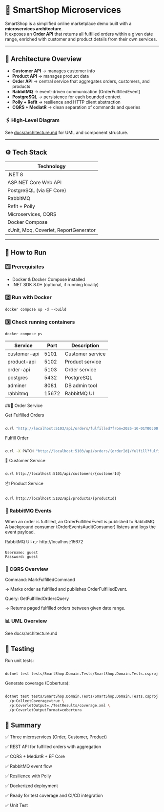 # 🛒 SmartShop Microservices

SmartShop is a simplified online marketplace demo built with a **microservices architecture**.  
It exposes an **Order API** that returns all fulfilled orders within a given date range, enriched with customer and product details from their own services.

---

## 🧩 Architecture Overview

- **Customer API** → manages customer info
- **Product API** → manages product data
- **Order API** → central service that aggregates orders, customers, and products
- **RabbitMQ** → event-driven communication (OrderFulfilledEvent)
- **PostgreSQL** → persistence for each bounded context
- **Polly + Refit** → resilience and HTTP client abstraction
- **CQRS + MediatR** → clean separation of commands and queries

### 🖇️ High-Level Diagram
See [docs/architecture.md](./docs/architecture.md) for UML and component structure.

---

## ⚙️ Tech Stack

| Technology |
|-------------|
| .NET 8 |
| ASP.NET Core Web API |
| PostgreSQL (via EF Core) |
| RabbitMQ |
| Refit + Polly |
| Microservices, CQRS |
| Docker Compose |
| xUnit, Moq, Coverlet, ReportGenerator |

---

## 🚀 How to Run

### 1️⃣ Prerequisites
- Docker & Docker Compose installed
- .NET SDK 8.0+ (optional, if running locally)

### 2️⃣ Run with Docker
```
docker compose up -d --build
```
### 3️⃣ Check running containers
```
docker compose ps
```
| Service      | Port  | Description      |
| ------------ | ----- | ---------------- |
| customer-api | 5101  | Customer service |
| product-api  | 5102  | Product service  |
| order-api    | 5103  | Order service    |
| postgres     | 5432  | PostgreSQL       |
| adminer      | 8081  | DB admin tool    |
| rabbitmq     | 15672 | RabbitMQ UI      |

##🧾 Order Service

Get Fulfilled Orders
```bash
 
curl "http://localhost:5103/api/orders/fulfilled?from=2025-10-01T00:00:00Z&to=2025-10-31T23:59:59Z"
```
Fulfill Order
```bash

curl -X PATCH "http://localhost:5103/api/orders/{orderId}/fulfill?fulfilledAtUtc=2025-10-15T19:00:00Z"
```


👤 Customer Service
```bash

curl http://localhost:5101/api/customers/{customerId}
```
📦 Product Service
```bash

curl http://localhost:5102/api/products/{productId}

```

### 🐇 RabbitMQ Events

When an order is fulfilled, an OrderFulfilledEvent is published to RabbitMQ.
A background consumer (OrderEventsAuditConsumer) listens and logs the event payload.

RabbitMQ UI:
👉 http://localhost:15672
```
Username: guest
Password: guest
```

### 🧱 CQRS Overview

Command: MarkFulfilledCommand

→ Marks order as fulfilled and publishes OrderFulfilledEvent.


Query: GetFulfilledOrdersQuery

→ Returns paged fulfilled orders between given date range.

### 📊 UML Overview

See docs/architecture.md

## 🧪 Testing

Run unit tests:

```bash

dotnet test tests/SmartShop.Domain.Tests/SmartShop.Domain.Tests.csproj
```
Generate coverage (Cobertura):
```bash

dotnet test tests/SmartShop.Domain.Tests/SmartShop.Domain.Tests.csproj \
  /p:CollectCoverage=true \
  /p:CoverletOutput=./TestResults/coverage.xml \
  /p:CoverletOutputFormat=cobertura

```


## 🏁 Summary

✅ Three microservices (Order, Customer, Product)

✅ REST API for fulfilled orders with aggregation

✅ CQRS + MediatR + EF Core

✅ RabbitMQ event flow

✅ Resilience with Polly

✅ Dockerized deployment

✅ Ready for test coverage and CI/CD integration

✅ Unit Test